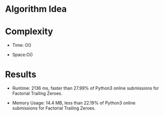 # Algorithm Idea

# Complexity

- Time: O()

- Space:O()

# Results

- Runtime: 2136 ms, faster than 27.99% of Python3 online submissions for Factorial Trailing Zeroes.

- Memory Usage: 14.4 MB, less than 22.19% of Python3 online submissions for Factorial Trailing Zeroes.
